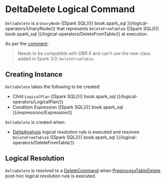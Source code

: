 # DeltaDelete Logical Command

`DeltaDelete` is a `UnaryNode` ([Spark SQL]({{ book.spark_sql }}/logical-operators/UnaryNode/)) that represents `DeleteFromTable`s ([Spark SQL]({{ book.spark_sql }}/logical-operators/DeleteFromTable/)) at execution.

As per the [comment](https://github.com/delta-io/delta/blob/50f80f1a813309db5f2275748ab7756c65278d48/src/main/scala/org/apache/spark/sql/catalyst/plans/logical/DeltaDelete.scala#L21-L22):

> Needs to be compatible with DBR 6 and can't use the new class added in Spark 3.0: `DeleteFromTable`.

## Creating Instance

`DeltaDelete` takes the following to be created:

* <span id="child"> Child `LogicalPlan` ([Spark SQL]({{ book.spark_sql }}/logical-operators/LogicalPlan/))
* <span id="condition"> Condition Expression ([Spark SQL]({{ book.spark_sql }}/expressions/Expression/))

`DeltaDelete` is created when:

* [DeltaAnalysis](../DeltaAnalysis.md) logical resolution rule is executed and resolves `DeleteFromTable`s ([Spark SQL]({{ book.spark_sql }}/logical-operators/DeleteFromTable/))

## Logical Resolution

`DeltaDelete` is resolved to a [DeleteCommand](DeleteCommand.md) when [PreprocessTableDelete](../PreprocessTableDelete.md) post-hoc logical resolution rule is executed.
